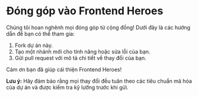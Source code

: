 # Đóng góp vào Frontend Heroes

Chúng tôi hoan nghênh mọi đóng góp từ cộng đồng! Dưới đây là các hướng dẫn để bạn có thể tham gia:

1. Fork dự án này.
2. Tạo một nhánh mới cho tính năng hoặc sửa lỗi của bạn.
3. Gửi pull request với mô tả chi tiết về thay đổi của bạn.

Cảm ơn bạn đã giúp cải thiện Frontend Heroes!

**Lưu ý:** Hãy đảm bảo rằng mọi thay đổi đều tuân theo các tiêu chuẩn mã hóa của dự án và được kiểm tra kỹ lưỡng trước khi gửi.